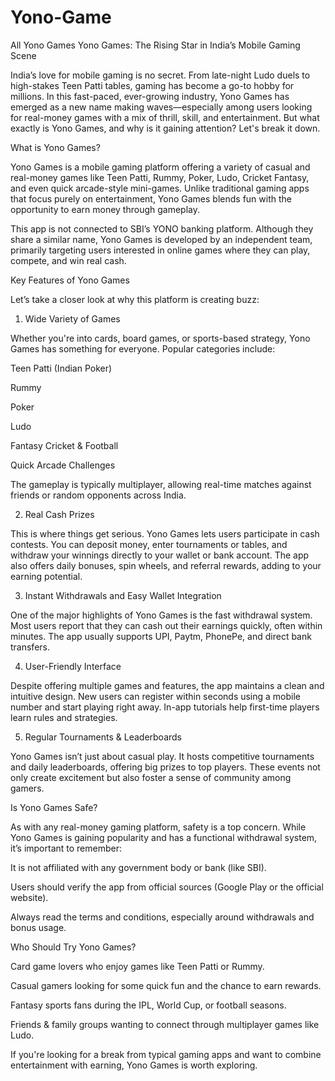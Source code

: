 # Yono-Game
All Yono Games
Yono Games: The Rising Star in India’s Mobile Gaming Scene

India’s love for mobile gaming is no secret. From late-night Ludo duels to high-stakes Teen Patti tables, gaming has become a go-to hobby for millions. In this fast-paced, ever-growing industry, Yono Games has emerged as a new name making waves—especially among users looking for real-money games with a mix of thrill, skill, and entertainment. But what exactly is Yono Games, and why is it gaining attention? Let's break it down.

What is Yono Games?

Yono Games is a mobile gaming platform offering a variety of casual and real-money games like Teen Patti, Rummy, Poker, Ludo, Cricket Fantasy, and even quick arcade-style mini-games. Unlike traditional gaming apps that focus purely on entertainment, Yono Games blends fun with the opportunity to earn money through gameplay.

This app is not connected to SBI’s YONO banking platform. Although they share a similar name, Yono Games is developed by an independent team, primarily targeting users interested in online games where they can play, compete, and win real cash.

Key Features of Yono Games

Let’s take a closer look at why this platform is creating buzz:

1. Wide Variety of Games

Whether you're into cards, board games, or sports-based strategy, Yono Games has something for everyone. Popular categories include:

Teen Patti (Indian Poker)

Rummy

Poker

Ludo

Fantasy Cricket & Football

Quick Arcade Challenges


The gameplay is typically multiplayer, allowing real-time matches against friends or random opponents across India.

2. Real Cash Prizes

This is where things get serious. Yono Games lets users participate in cash contests. You can deposit money, enter tournaments or tables, and withdraw your winnings directly to your wallet or bank account. The app also offers daily bonuses, spin wheels, and referral rewards, adding to your earning potential.

3. Instant Withdrawals and Easy Wallet Integration

One of the major highlights of Yono Games is the fast withdrawal system. Most users report that they can cash out their earnings quickly, often within minutes. The app usually supports UPI, Paytm, PhonePe, and direct bank transfers.

4. User-Friendly Interface

Despite offering multiple games and features, the app maintains a clean and intuitive design. New users can register within seconds using a mobile number and start playing right away. In-app tutorials help first-time players learn rules and strategies.

5. Regular Tournaments & Leaderboards

Yono Games isn’t just about casual play. It hosts competitive tournaments and daily leaderboards, offering big prizes to top players. These events not only create excitement but also foster a sense of community among gamers.

Is Yono Games Safe?

As with any real-money gaming platform, safety is a top concern. While Yono Games is gaining popularity and has a functional withdrawal system, it’s important to remember:

It is not affiliated with any government body or bank (like SBI).

Users should verify the app from official sources (Google Play or the official website).

Always read the terms and conditions, especially around withdrawals and bonus usage.


Who Should Try Yono Games?

Card game lovers who enjoy games like Teen Patti or Rummy.

Casual gamers looking for some quick fun and the chance to earn rewards.

Fantasy sports fans during the IPL, World Cup, or football seasons.

Friends & family groups wanting to connect through multiplayer games like Ludo.


If you're looking for a break from typical gaming apps and want to combine entertainment with earning, Yono Games is worth exploring.
